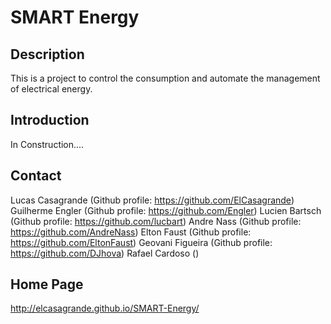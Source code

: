 SMART Energy
================================================

Description
------------
This is a  project to control the consumption and automate the 
management of electrical energy.

Introduction
------------
In Construction....

Contact
-------

Lucas Casagrande  	(Github profile: https://github.com/ElCasagrande)
Guilherme Engler  	(Github profile: https://github.com/Engler)
Lucien Bartsch    	(Github profile: https://github.com/lucbart)
Andre Nass	    	(Github profile: https://github.com/AndreNass)
Elton Faust       	(Github profile: https://github.com/EltonFaust)
Geovani Figueira  	(Github profile: https://github.com/DJhova)
Rafael Cardoso 		()

Home Page
---------
http://elcasagrande.github.io/SMART-Energy/